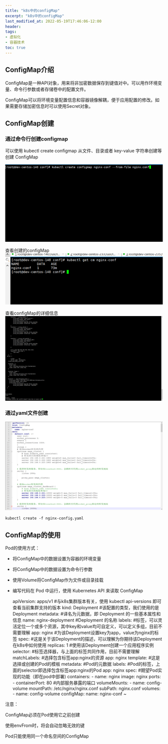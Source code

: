 ```yaml
---
title: "k8s中的configMap"
excerpt: "k8s中的configMap"
last_modified_at: 2022-05-19T17:46:06-12:00
header:
tags:
- 虚拟化
- 容器技术
toc: true
---
```

## ConfigMap介绍
ConfigMap是一种API对象，用来将非加密数据保存到键值对中。可以用作环境变量、命令行参数或者存储卷中的配置文件。

ConfigMap可以将环境变量配置信息和容器镜像解耦，便于应用配置的修改。如果需要存储加密信息时可以使用Secret对象。


## ConfigMap创建

### 通过命令行创建configmap
可以使用 kubectl create configmap 从文件、目录或者 key-value 字符串创建等创建 ConfigMap

  ![RUNOOB configFromCtl](../assets/images/configFromCtl.png)
   
查看创建的configMap
 ![RUNOOB infoCM](../assets/images/infoCM.png)
 
查看configMap的详细信息
 ![RUNOOB describeCM](../assets/images/describeCM.png)
 
### 通过yaml文件创建
   ![RUNOOB cmYml](../assets/images/cmYml.png)
   
   
    kubectl create -f nginx-config.yaml
   
## ConfigMap的使用

Pod的使用方式：
- 将ConfigMap中的数据设置为容器的环境变量

- 将ConfigMap中的数据设置为命令行参数

- 使用Volume将ConfigMap作为文件或目录挂载

- 编写代码在 Pod 中运行，使用 Kubernetes API 来读取 ConfigMap


    apiVersion: apps/v1    #与k8s集群版本有关，使用 kubectl api-versions 即可查看当前集群支持的版本
    kind: Deployment    #该配置的类型，我们使用的是 Deployment
    metadata:            #译名为元数据，即 Deployment 的一些基本属性和信息
      name: nginx-deployment    #Deployment 的名称
      labels:        #标签，可以灵活定位一个或多个资源，其中key和value均可自定义，可以定义多组，目前不需要理解
        app: nginx    #为该Deployment设置key为app，value为nginx的标签
    spec:            #这是关于该Deployment的描述，可以理解为你期待该Deployment在k8s中如何使用
      replicas: 1    #使用该Deployment创建一个应用程序实例
      selector:        #标签选择器，与上面的标签共同作用，目前不需要理解
        matchLabels: #选择包含标签app:nginx的资源
          app: nginx
      template:        #这是选择或创建的Pod的模板
        metadata:    #Pod的元数据
          labels:    #Pod的标签，上面的selector即选择包含标签app:nginx的Pod
            app: nginx
        spec:        #期望Pod实现的功能（即在pod中部署)
          containers:
          - name: nginx
            image: nginx
            ports:
              - containerPort: 80   #内部服务暴露的端口
            volumeMounts:
            - name: config-volume
              mountPath: /etc/nginx/nginx.conf
              subPath: nginx.conf
          volumes:
          - name: config-volume
            configMap:
              name: nginx-conf
    ~                             
 
 注意：
    
  ConfigMap必须在Pod使用它之前创建
    
  使用envFrom时，将会自动忽略无效的键
    
  Pod只能使用同一个命名空间的ConfigMap